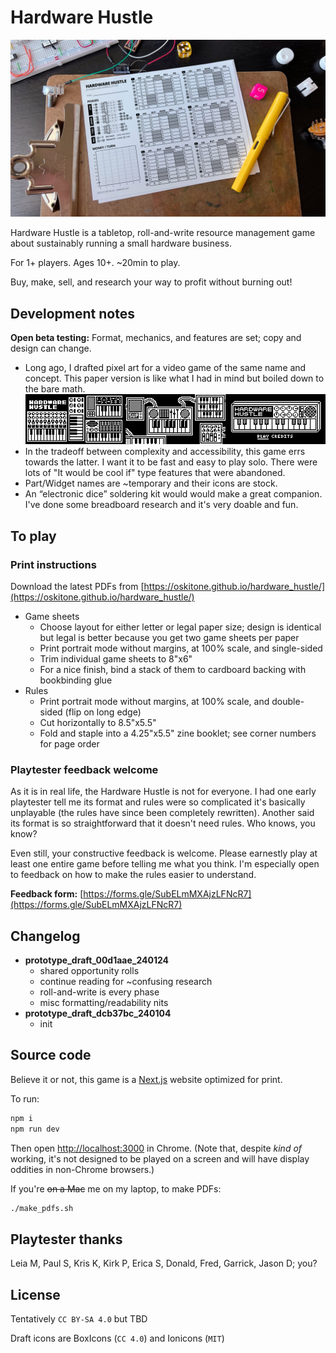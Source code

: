 # Hardware Hustle

![Hardware Hustle](header.jpg)

Hardware Hustle is a tabletop, roll-and-write resource management game about sustainably running a small hardware business.

For 1+ players. Ages 10+. ~20min to play.

Buy, make, sell, and research your way to profit without burning out!

## Development notes

**Open beta testing:** Format, mechanics, and features are set; copy and design can change.

- Long ago, I drafted pixel art for a video game of the same name and concept. This paper version is like what I had in mind but boiled down to the bare math.  
  ![Arduboy video game concept art](public/arduboy-concept-art.png)
- In the tradeoff between complexity and accessibility, this game errs towards the latter. I want it to be fast and easy to play solo. There were lots of "It would be cool if" type features that were abandoned.
- Part/Widget names are ~temporary and their icons are stock.
- An “electronic dice” soldering kit would would make a great companion. I've done some breadboard research and it's very doable and fun.

## To play

### Print instructions

Download the latest PDFs from [https://oskitone.github.io/hardware_hustle/](https://oskitone.github.io/hardware_hustle/)

- Game sheets
  - Choose layout for either letter or legal paper size; design is identical but legal is better because you get two game sheets per paper
  - Print portrait mode without margins, at 100% scale, and single-sided
  - Trim individual game sheets to 8"x6"
  - For a nice finish, bind a stack of them to cardboard backing with bookbinding glue
- Rules
  - Print portrait mode without margins, at 100% scale, and double-sided (flip on long edge)
  - Cut horizontally to 8.5"x5.5"
  - Fold and staple into a 4.25"x5.5" zine booklet; see corner numbers for page order

### Playtester feedback welcome

As it is in real life, the Hardware Hustle is not for everyone. I had one early playtester tell me its format and rules were so complicated it's basically unplayable (the rules have since been completely rewritten). Another said its format is so straightforward that it doesn't need rules. Who knows, you know?

Even still, your constructive feedback is welcome. Please earnestly play at least one entire game before telling me what you think. I'm especially open to feedback on how to make the rules easier to understand.

**Feedback form:** [https://forms.gle/SubELmMXAjzLFNcR7](https://forms.gle/SubELmMXAjzLFNcR7)

## Changelog

* **prototype_draft_00d1aae_240124**
  * shared opportunity rolls
  * continue reading for ~confusing research
  * roll-and-write is every phase
  * misc formatting/readability nits
* **prototype_draft_dcb37bc_240104**
  * init

## Source code

Believe it or not, this game is a [Next.js](https://nextjs.org/) website optimized for print.

To run:

```bash
npm i
npm run dev
```

Then open [http://localhost:3000](http://localhost:3000) in Chrome. (Note that, despite _kind of_ working, it's not designed to be played on a screen and will have display oddities in non-Chrome browsers.)

If you're <del>on a Mac</del> me on my laptop, to make PDFs:

```bash
./make_pdfs.sh
```

## Playtester thanks

Leia M, Paul S, Kris K, Kirk P, Erica S, Donald, Fred, Garrick, Jason D; you?

## License

Tentatively `CC BY-SA 4.0` but TBD

Draft icons are BoxIcons (`CC 4.0`) and Ionicons (`MIT`)